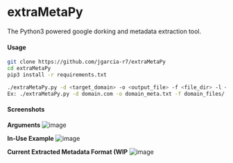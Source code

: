 # extraMetaPy
The Python3 powered google dorking and metadata extraction tool.

#### Usage
```bash
git clone https://github.com/jgarcia-r7/extraMetaPy
cd extraMetaPy
pip3 install -r requirements.txt

./extraMetaPy.py -d <target_domain> -o <output_file> -f <file_dir> -l <rate_limit>
Ex: ./extraMetaPy.py -d domain.com -o domain_meta.txt -f domain_files/ -l 150
```

#### Screenshots
**Arguments**
![image](https://user-images.githubusercontent.com/81575551/122439035-46b95980-cf69-11eb-8a41-a440be4cd675.png)

**In-Use Example**
![image](https://user-images.githubusercontent.com/81575551/122439351-939d3000-cf69-11eb-89fe-d38387eedf72.png)

**Current Extracted Metadata Format (WIP**
![image](https://user-images.githubusercontent.com/81575551/122439670-db23bc00-cf69-11eb-85d1-408cce24a6e3.png)
